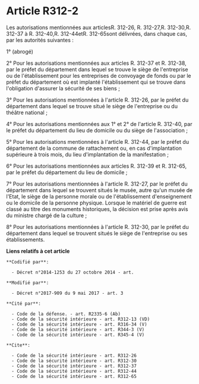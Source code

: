 # Article R312-2

Les autorisations mentionnées aux articlesR. 312-26, R. 312-27,R. 312-30,R. 312-37 à R. 312-40,R. 312-44etR. 312-65sont
délivrées, dans chaque cas, par les autorités suivantes :

1° (abrogé)

2° Pour les autorisations mentionnées aux articles R. 312-37 et R. 312-38, par le préfet du département dans lequel se trouve
le siège de l'entreprise ou de l'établissement pour les entreprises de convoyage de fonds ou par le préfet du département où
est implanté l'établissement qui se trouve dans l'obligation d'assurer la sécurité de ses biens ;

3° Pour les autorisations mentionnées à l'article R. 312-26, par le préfet du département dans lequel se trouve situé le
siège de l'entreprise ou du théâtre national ;

4° Pour les autorisations mentionnées aux 1° et 2° de l'article R. 312-40, par le préfet du département du lieu de domicile
ou du siège de l'association ;

5° Pour les autorisations mentionnées à l'article R. 312-44, par le préfet du département de la commune de rattachement ou,
en cas d'implantation supérieure à trois mois, du lieu d'implantation de la manifestation ;

6° Pour les autorisations mentionnées aux articles R. 312-39 et R. 312-65, par le préfet du département du lieu de domicile ;

7° Pour les autorisations mentionnées à l'article R. 312-27, par le préfet du département dans lequel se trouvent situés le
musée, autre qu'un musée de l'Etat, le siège de la personne morale ou de l'établissement d'enseignement ou le domicile de la
personne physique. Lorsque le matériel de guerre est classé au titre des monuments historiques, la décision est prise après
avis du ministre chargé de la culture ;

8° Pour les autorisations mentionnées à l'article R. 312-30, par le préfet du département dans lequel se trouvent situés le
siège de l'entreprise ou ses établissements.

**Liens relatifs à cet article**

	**Codifié par**:

	  - Décret n°2014-1253 du 27 octobre 2014 - art.

	**Modifié par**:

	  - Décret n°2017-909 du 9 mai 2017 - art. 3

	**Cité par**:

	  - Code de la défense. - art. R2335-6 (Ab)
	  - Code de la sécurité intérieure - art. R312-13 (VD)
	  - Code de la sécurité intérieure - art. R316-34 (V)
	  - Code de la sécurité intérieure - art. R344-3 (V)
	  - Code de la sécurité intérieure - art. R345-4 (V)

	**Cite**:

	  - Code de la sécurité intérieure - art. R312-26
	  - Code de la sécurité intérieure - art. R312-30
	  - Code de la sécurité intérieure - art. R312-37
	  - Code de la sécurité intérieure - art. R312-44
	  - Code de la sécurité intérieure - art. R312-65
